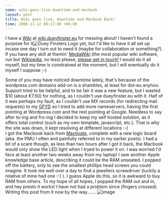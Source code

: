 ```yaml
--- 
name: wiki-goes-live-downtime-and-macbook 
layout: post 
title: Wiki goes live, downtime and Macbook Back! 
time: 2006-11-12 00:17:00 +00:00
--- 
```


I have a
[Wiki](http://en.wikipedia.org/wiki/Wiki "Wikipedia Article on Wiki") at
[wiki.dueyfinster.eu](http://wiki.dueyfinster.eu/ "Duey Finsters Wiki")
for messing about! I haven't found a purpose for it![Duey Finsters
Logo](http://wiki.dueyfinster.eu/skins/tango/tango-logo.gif "Duey Finsters Logo")
yet, but I'd like to have it all set up incase one day I turn out to
need it (maybe for collaboration or something?). If you have any skill
at themin' [MediaWiki](htpp://www.mediawiki.org "MediaWiki") (the most
popular wiki software, run but
[Wikipedia](http://en.wikipedia.org/wiki/Main_Page), no less) please,
[please get in
touch!](http://www.dueyfinster.eu/about/contact/ "Neil Grogan Contact")
I would do it all myself, but my time is constrained at the moment, but
I will eventually do it myself I suppose ;-)  
  
Some of you may have noticed downtime lately, that's because of the
wordpress.com domains add-on is a shambles, at least for dot-eu anyhoo.
Support tried to be helpful, and to be fair it was a new feature, but I
wasted $10 (about €7.50) for nothing, as I couldn't use dueyfinster.eu
with it. Half of it was perhaps my fault, as I couldn't use MX records
(for redirecting mail requests) to my
[GFYD](https://www.google.com/a/ "Google for your Domain") so I tried to
add more nameservers, having the first pointing at Wordpress.com and the
rest pointing at Google. Needless to say after to-ing and fro-ing I
decided to keep my self hosted solution, as it offers total control
(such as my own template, javascript, etc.). That is why the site was
down, it kept resolving at different locations :-(  
I got the Macbook back from
[Mactivate](http://www.mactivate.ie "Mactivate"), complete with a new
logic board (aka. the PMU I often and painfully referred to in my
earlier posts). I had a bit of a scare though, as less than two hours
after I got it back, the Macbook would only show the LED light when I
tryed to power it on. I was worried I'd face at least another two weeks
away from my laptop! I saw another Apple knowledge base article,
describing it could be the RAM unseated. I popped off the battery, only
to see the smallest phillips head screws you could imagine. It took me
well over a day to find a jewellers screwdriver (luckily a relative of
mine had one :-) ). I guess Apple do this, so it is awkward to buy RAM
from others. To my hope of all hopes, I popped the RAM out and in, and
hey presto it works! I have not had a problem since (fingers crossed).
Writing this post from it now by the way.......
![image](https://blogger.googleusercontent.com/tracker/7231752728434532377-975374568606671106?l=neil.grogan.ie)
